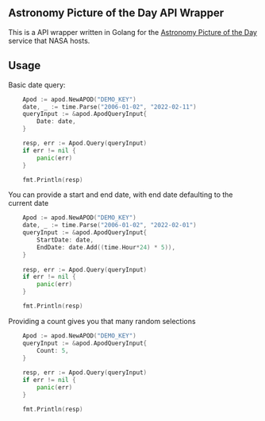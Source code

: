 Astronomy Picture of the Day API Wrapper
---

This is a API wrapper written in Golang for the [Astronomy Picture of the Day](https://apod.nasa.gov/apod/astropix.html) service that NASA hosts.

Usage
---

Basic date query:
```go
    Apod := apod.NewAPOD("DEMO_KEY")
    date, _ := time.Parse("2006-01-02", "2022-02-11")
    queryInput := &apod.ApodQueryInput{
        Date: date,
    }

    resp, err := Apod.Query(queryInput)
    if err != nil {
        panic(err)
    }

    fmt.Println(resp)
```

You can provide a start and end date, with end date defaulting to the current date
```go
    Apod := apod.NewAPOD("DEMO_KEY")
    date, _ := time.Parse("2006-01-02", "2022-02-01")
    queryInput := &apod.ApodQueryInput{
        StartDate: date,
        EndDate: date.Add((time.Hour*24) * 5)),
    }
    
    resp, err := Apod.Query(queryInput)
    if err != nil {
        panic(err)
    }

    fmt.Println(resp)
```

Providing a count gives you that many random selections
```go
    Apod := apod.NewAPOD("DEMO_KEY")
    queryInput := &apod.ApodQueryInput{
        Count: 5,
    }
    
    resp, err := Apod.Query(queryInput)
    if err != nil {
        panic(err)
    }

    fmt.Println(resp)
```
